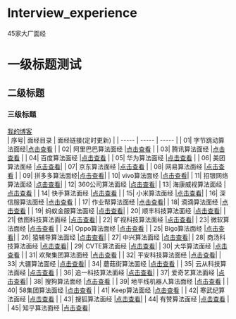 # Interview_experience
45家大厂面经
# 一级标题测试
## 二级标题
### 三级标题
[我的博客](http://blog.csdn.net/guodongxiaren "悬停显示")  
| 序号| 面经目录 | 面经链接(定时更新) |
| ----- | ----- | ----- |
| 01| 字节跳动算法面经|[点击查看](https://www.jiangdabai.com/?p=891 "悬停显示") |
| 02| 阿里巴巴算法面经 |[点击查看](https://www.jiangdabai.com/?p=878 "悬停显示") |
| 03| 腾讯算法面经 |[点击查看](https://www.jiangdabai.com/?p=911 "悬停显示")  |
| 04| 百度算法面经 |[点击查看](https://www.jiangdabai.com/?p=915 "悬停显示") |
| 05| 华为算法面经 |[点击查看](https://www.jiangdabai.com/?p=918 "悬停显示") |
| 06| 美团算法面经 |[点击查看](https://www.jiangdabai.com/?p=1150 "悬停显示")|
| 07| 京东算法面经 |[点击查看](https://www.jiangdabai.com/?p=1154 "悬停显示") |
| 08| 网易算法面经 |[点击查看](https://www.jiangdabai.com/?p=1158 "悬停显示") |
| 09| 拼多多算法面经|[点击查看](https://www.jiangdabai.com/?p=1161 "悬停显示")|
| 10| vivo算法面经 |[点击查看](https://www.jiangdabai.com/?p=1163 "悬停显示")|
| 11| 招银网络算法面经 |[点击查看](https://www.jiangdabai.com/?p=1165 "悬停显示")|
| 12| 360公司算法面经 |[点击查看](https://www.jiangdabai.com/?p=1167 "悬停显示")|
| 13| 海康威视算法面经 |[点击查看](https://www.jiangdabai.com/?p=1170 "悬停显示") |
| 14| 快手算法面经 |[点击查看](https://www.jiangdabai.com/?p=1172 "悬停显示") |
| 15| 小米算法面经 |[点击查看](https://www.jiangdabai.com/?p=1177 "悬停显示")|
| 16| 深信服算法面经 |[点击查看](http://blog.csdn.net/guodongxiaren "悬停显示") |
| 17| 作业帮算法面经 |[点击查看](http://blog.csdn.net/guodongxiaren "悬停显示")|
| 18| 滴滴算法面经 |[点击查看](http://blog.csdn.net/guodongxiaren "悬停显示") |
| 19| 蚂蚁金服算法面经 |[点击查看](http://blog.csdn.net/guodongxiaren "悬停显示")|
| 20| 顺丰科技算法面经 |[点击查看](http://blog.csdn.net/guodongxiaren "悬停显示")|
| 21| 依图科技算法面经 |[点击查看](http://blog.csdn.net/guodongxiaren "悬停显示")|
| 22| 旷视科技算法面经 |[点击查看](http://blog.csdn.net/guodongxiaren "悬停显示")|
| 23| 微软算法面经 |[点击查看](http://blog.csdn.net/guodongxiaren "悬停显示") |
| 24| Oppo算法面经 |[点击查看](http://blog.csdn.net/guodongxiaren "悬停显示") |
| 25| Bigo算法面经 |[点击查看](http://blog.csdn.net/guodongxiaren "悬停显示")|
| 26| 猿辅导算法面经 |[点击查看](http://blog.csdn.net/guodongxiaren "悬停显示")|
| 27| 中兴算法面经 |[点击查看](http://blog.csdn.net/guodongxiaren "悬停显示")|
| 28| 商汤科技算法面经 |[点击查看](http://blog.csdn.net/guodongxiaren "悬停显示")|
| 29| CVTE算法面经 |[点击查看](http://blog.csdn.net/guodongxiaren "悬停显示")|
| 30| 大华算法面经 |[点击查看](http://blog.csdn.net/guodongxiaren "悬停显示") |
| 31| 欢聚集团算法面经 |[点击查看](http://blog.csdn.net/guodongxiaren "悬停显示") |
| 32| 平安科技算法面经 |[点击查看](http://blog.csdn.net/guodongxiaren "悬停显示")|
| 33| 大疆算法面经 |[点击查看](http://blog.csdn.net/guodongxiaren "悬停显示")|
| 34| 蘑菇街算法面经 |[点击查看](http://blog.csdn.net/guodongxiaren "悬停显示") |
| 35| 云从科技算法面经 |[点击查看](http://blog.csdn.net/guodongxiaren "悬停显示") |
| 36| 追一科技算法面经 |[点击查看](http://blog.csdn.net/guodongxiaren "悬停显示")|
| 37| 爱奇艺算法面经 |[点击查看](http://blog.csdn.net/guodongxiaren "悬停显示")|
| 38| 搜狗算法面经 |[点击查看](http://blog.csdn.net/guodongxiaren "悬停显示") |
| 39| 地平线机器人算法面经 |[点击查看](http://blog.csdn.net/guodongxiaren "悬停显示") |
| 40| 58集团算法面经 |[点击查看](http://blog.csdn.net/guodongxiaren "悬停显示") |
| 41| Keep算法面经 |[点击查看](http://blog.csdn.net/guodongxiaren "悬停显示") |
| 42| 寒武纪算法面经 |[点击查看](http://blog.csdn.net/guodongxiaren "悬停显示") |
| 43| 搜狐算法面经 |[点击查看](http://blog.csdn.net/guodongxiaren "悬停显示")|
| 44| 有赞算法面经 |[点击查看](http://blog.csdn.net/guodongxiaren "悬停显示") |
| 45| 知乎算法面经 |[点击查看](http://blog.csdn.net/guodongxiaren "悬停显示")|



